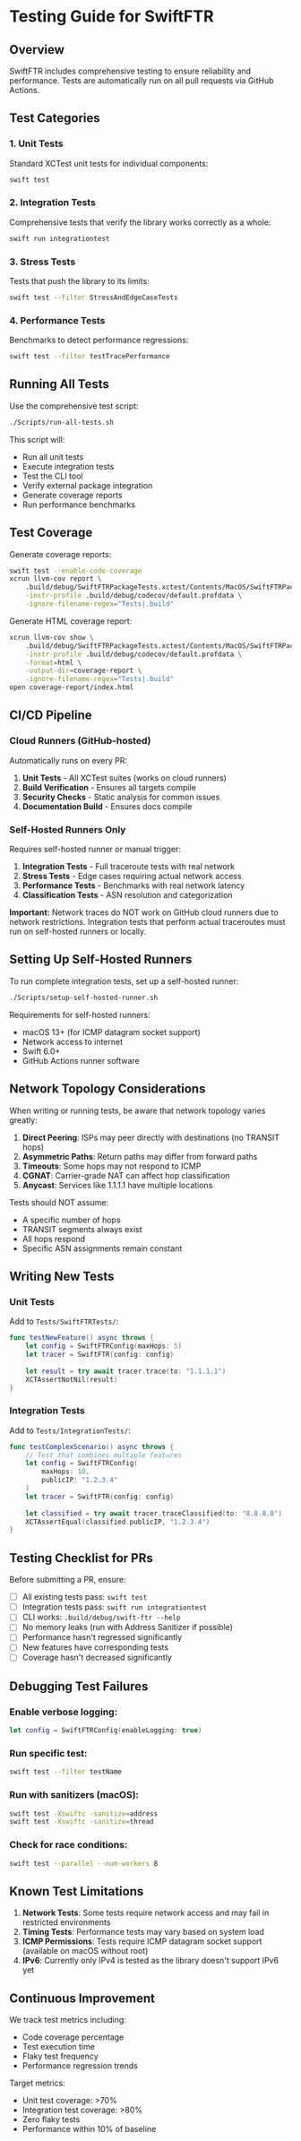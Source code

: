 # Testing Guide for SwiftFTR

## Overview

SwiftFTR includes comprehensive testing to ensure reliability and performance. Tests are automatically run on all pull requests via GitHub Actions.

## Test Categories

### 1. Unit Tests
Standard XCTest unit tests for individual components:
```bash
swift test
```

### 2. Integration Tests
Comprehensive tests that verify the library works correctly as a whole:
```bash
swift run integrationtest
```

### 3. Stress Tests
Tests that push the library to its limits:
```bash
swift test --filter StressAndEdgeCaseTests
```

### 4. Performance Tests
Benchmarks to detect performance regressions:
```bash
swift test --filter testTracePerformance
```

## Running All Tests

Use the comprehensive test script:
```bash
./Scripts/run-all-tests.sh
```

This script will:
- Run all unit tests
- Execute integration tests
- Test the CLI tool
- Verify external package integration
- Generate coverage reports
- Run performance benchmarks

## Test Coverage

Generate coverage reports:
```bash
swift test --enable-code-coverage
xcrun llvm-cov report \
    .build/debug/SwiftFTRPackageTests.xctest/Contents/MacOS/SwiftFTRPackageTests \
    -instr-profile .build/debug/codecov/default.profdata \
    -ignore-filename-regex="Tests|.build"
```

Generate HTML coverage report:
```bash
xcrun llvm-cov show \
    .build/debug/SwiftFTRPackageTests.xctest/Contents/MacOS/SwiftFTRPackageTests \
    -instr-profile .build/debug/codecov/default.profdata \
    -format=html \
    -output-dir=coverage-report \
    -ignore-filename-regex="Tests|.build"
open coverage-report/index.html
```

## CI/CD Pipeline

### Cloud Runners (GitHub-hosted)
Automatically runs on every PR:

1. **Unit Tests** - All XCTest suites (works on cloud runners)
2. **Build Verification** - Ensures all targets compile
3. **Security Checks** - Static analysis for common issues
4. **Documentation Build** - Ensures docs compile

### Self-Hosted Runners Only
Requires self-hosted runner or manual trigger:

1. **Integration Tests** - Full traceroute tests with real network
2. **Stress Tests** - Edge cases requiring actual network access
3. **Performance Tests** - Benchmarks with real network latency
4. **Classification Tests** - ASN resolution and categorization

**Important:** Network traces do NOT work on GitHub cloud runners due to network restrictions. Integration tests that perform actual traceroutes must run on self-hosted runners or locally.

## Setting Up Self-Hosted Runners

To run complete integration tests, set up a self-hosted runner:

```bash
./Scripts/setup-self-hosted-runner.sh
```

Requirements for self-hosted runners:
- macOS 13+ (for ICMP datagram socket support)
- Network access to internet
- Swift 6.0+
- GitHub Actions runner software

## Network Topology Considerations

When writing or running tests, be aware that network topology varies greatly:

1. **Direct Peering**: ISPs may peer directly with destinations (no TRANSIT hops)
2. **Asymmetric Paths**: Return paths may differ from forward paths
3. **Timeouts**: Some hops may not respond to ICMP
4. **CGNAT**: Carrier-grade NAT can affect hop classification
5. **Anycast**: Services like 1.1.1.1 have multiple locations

Tests should NOT assume:
- A specific number of hops
- TRANSIT segments always exist
- All hops respond
- Specific ASN assignments remain constant

## Writing New Tests

### Unit Tests
Add to `Tests/SwiftFTRTests/`:
```swift
func testNewFeature() async throws {
    let config = SwiftFTRConfig(maxHops: 5)
    let tracer = SwiftFTR(config: config)
    
    let result = try await tracer.trace(to: "1.1.1.1")
    XCTAssertNotNil(result)
}
```

### Integration Tests
Add to `Tests/IntegrationTests/`:
```swift
func testComplexScenario() async throws {
    // Test that combines multiple features
    let config = SwiftFTRConfig(
        maxHops: 10,
        publicIP: "1.2.3.4"
    )
    let tracer = SwiftFTR(config: config)
    
    let classified = try await tracer.traceClassified(to: "8.8.8.8")
    XCTAssertEqual(classified.publicIP, "1.2.3.4")
}
```

## Testing Checklist for PRs

Before submitting a PR, ensure:

- [ ] All existing tests pass: `swift test`
- [ ] Integration tests pass: `swift run integrationtest`
- [ ] CLI works: `.build/debug/swift-ftr --help`
- [ ] No memory leaks (run with Address Sanitizer if possible)
- [ ] Performance hasn't regressed significantly
- [ ] New features have corresponding tests
- [ ] Coverage hasn't decreased significantly

## Debugging Test Failures

### Enable verbose logging:
```swift
let config = SwiftFTRConfig(enableLogging: true)
```

### Run specific test:
```bash
swift test --filter testName
```

### Run with sanitizers (macOS):
```bash
swift test -Xswiftc -sanitize=address
swift test -Xswiftc -sanitize=thread
```

### Check for race conditions:
```bash
swift test --parallel --num-workers 8
```

## Known Test Limitations

1. **Network Tests**: Some tests require network access and may fail in restricted environments
2. **Timing Tests**: Performance tests may vary based on system load
3. **ICMP Permissions**: Tests require ICMP datagram socket support (available on macOS without root)
4. **IPv6**: Currently only IPv4 is tested as the library doesn't support IPv6 yet

## Continuous Improvement

We track test metrics including:
- Code coverage percentage
- Test execution time
- Flaky test frequency
- Performance regression trends

Target metrics:
- Unit test coverage: >70%
- Integration test coverage: >80%
- Zero flaky tests
- Performance within 10% of baseline